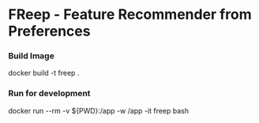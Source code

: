 # FReep - Feature Recommender from Preferences


### Build Image

docker build -t freep .

### Run for development

docker run --rm -v ${PWD}:/app -w /app -it freep bash
